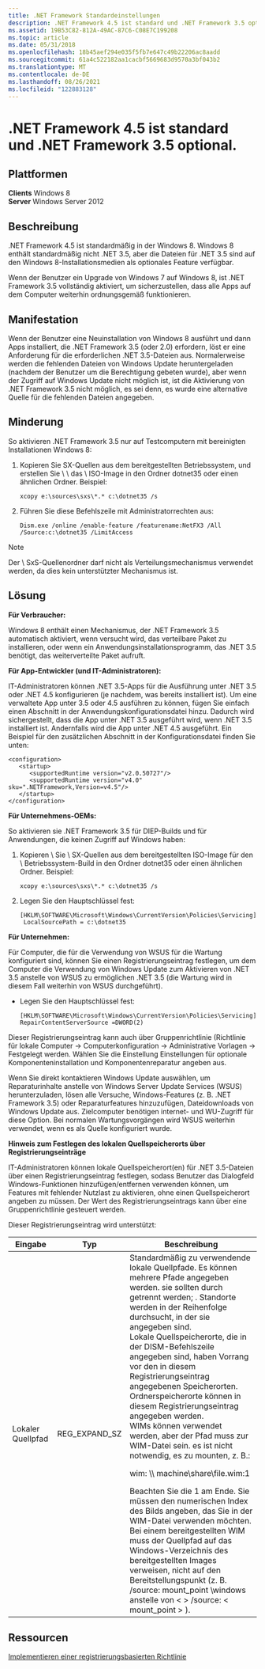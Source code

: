 ```yaml
---
title: .NET Framework Standardeinstellungen
description: .NET Framework 4.5 ist standard und .NET Framework 3.5 optional.
ms.assetid: 19B53C82-812A-49AC-87C6-C08E7C199208
ms.topic: article
ms.date: 05/31/2018
ms.openlocfilehash: 18b45aef294e035f5fb7e647c49b22206ac8aadd
ms.sourcegitcommit: 61a4c522182aa1cacbf5669683d9570a3bf043b2
ms.translationtype: MT
ms.contentlocale: de-DE
ms.lasthandoff: 08/26/2021
ms.locfileid: "122883128"
---
```

# <a name="net-framework-45-is-default-and-net-framework-35-is-optional"></a>.NET Framework 4.5 ist standard und .NET Framework 3.5 optional.

## <a name="platforms"></a>Plattformen

**Clients** Windows 8     
**Server** Windows Server 2012     

## <a name="description"></a>Beschreibung

.NET Framework 4.5 ist standardmäßig in der Windows 8. Windows 8 enthält standardmäßig nicht .NET 3.5, aber die Dateien für .NET 3.5 sind auf den Windows 8-Installationsmedien als optionales Feature verfügbar.

Wenn der Benutzer ein Upgrade von Windows 7 auf Windows 8, ist .NET Framework 3.5 vollständig aktiviert, um sicherzustellen, dass alle Apps auf dem Computer weiterhin ordnungsgemäß funktionieren.

## <a name="manifestation"></a>Manifestation

Wenn der Benutzer eine Neuinstallation von Windows 8 ausführt und dann Apps installiert, die .NET Framework 3.5 (oder 2.0) erfordern, löst er eine Anforderung für die erforderlichen .NET 3.5-Dateien aus. Normalerweise werden die fehlenden Dateien von Windows Update heruntergeladen (nachdem der Benutzer um die Berechtigung gebeten wurde), aber wenn der Zugriff auf Windows Update nicht möglich ist, ist die Aktivierung von .NET Framework 3.5 nicht möglich, es sei denn, es wurde eine alternative Quelle für die fehlenden Dateien angegeben.

## <a name="mitigation"></a>Minderung

So aktivieren .NET Framework 3.5 nur auf Testcomputern mit bereinigten Installationen Windows 8:

1.  Kopieren Sie SX-Quellen aus dem bereitgestellten Betriebssystem, und erstellen Sie \\ \\ das \\ ISO-Image in den Ordner dotnet35 oder einen ähnlichen Ordner. Beispiel:
    ```
    xcopy e:\sources\sxs\*.* c:\dotnet35 /s
    ```



2.  Führen Sie diese Befehlszeile mit Administratorrechten aus:
    ```
    Dism.exe /online /enable-feature /featurename:NetFX3 /All /Source:c:\dotnet35 /LimitAccess

    ```



> [!Note]  
> Der \\ SxS-Quellenordner darf nicht als Verteilungsmechanismus verwendet werden, da dies kein unterstützter Mechanismus ist.



## <a name="solution"></a>Lösung

**Für Verbraucher:**

Windows 8 enthält einen Mechanismus, der .NET Framework 3.5 automatisch aktiviert, wenn versucht wird, das verteilbare Paket zu installieren, oder wenn ein Anwendungsinstallationsprogramm, das .NET 3.5 benötigt, das weiterverteilte Paket aufruft.

**Für App-Entwickler (und IT-Administratoren):**

IT-Administratoren können .NET 3.5-Apps für die Ausführung unter .NET 3.5 oder .NET 4.5 konfigurieren (je nachdem, was bereits installiert ist). Um eine verwaltete App unter 3.5 oder 4.5 ausführen zu können, fügen Sie einfach einen Abschnitt in der Anwendungskonfigurationsdatei hinzu. Dadurch wird sichergestellt, dass die App unter .NET 3.5 ausgeführt wird, wenn .NET 3.5 installiert ist. Andernfalls wird die App unter .NET 4.5 ausgeführt. Ein Beispiel für den zusätzlichen Abschnitt in der Konfigurationsdatei finden Sie unten:


```
<configuration>
   <startup>
      <supportedRuntime version="v2.0.50727"/>
      <supportedRuntime version="v4.0" sku=".NETFramework,Version=v4.5"/>
   </startup>
</configuration>
```



**Für Unternehmens-OEMs:**

So aktivieren sie .NET Framework 3.5 für DIEP-Builds und für Anwendungen, die keinen Zugriff auf Windows haben:

1.  Kopieren \\ Sie \\ SX-Quellen aus dem bereitgestellten ISO-Image für den \\ Betriebssystem-Build in den Ordner dotnet35 oder einen ähnlichen Ordner. Beispiel:
    ```
    xcopy e:\sources\sxs\*.* c:\dotnet35 /s
    ```



2.  Legen Sie den Hauptschlüssel fest:
    ```
    [HKLM\SOFTWARE\Microsoft\Windows\CurrentVersion\Policies\Servicing]
     LocalSourcePath = c:\dotnet35
    ```



**Für Unternehmen:**

Für Computer, die für die Verwendung von WSUS für die Wartung konfiguriert sind, können Sie einen Registrierungseintrag festlegen, um dem Computer die Verwendung von Windows Update zum Aktivieren von .NET 3.5 anstelle von WSUS zu ermöglichen .NET 3.5 (die Wartung wird in diesem Fall weiterhin von WSUS durchgeführt).

-   Legen Sie den Hauptschlüssel fest:
    ```
    [HKLM\SOFTWARE\Microsoft\Windows\CurrentVersion\Policies\Servicing]  RepairContentServerSource =DWORD(2)
    ```



Dieser Registrierungseintrag kann auch über Gruppenrichtlinie (Richtlinie für lokale Computer -> Computerkonfiguration -> Administrative Vorlagen -> Festgelegt werden. Wählen Sie die Einstellung Einstellungen für optionale Komponenteninstallation und Komponentenreparatur angeben aus.

Wenn Sie direkt kontaktieren Windows Update auswählen, um Reparaturinhalte anstelle von Windows Server Update Services (WSUS) herunterzuladen, lösen alle Versuche, Windows-Features (z. B. .NET Framework 3.5) oder Reparaturfeatures hinzuzufügen, Dateidownloads von Windows Update aus. Zielcomputer benötigen internet- und WU-Zugriff für diese Option. Bei normalen Wartungsvorgängen wird WSUS weiterhin verwendet, wenn es als Quelle konfiguriert wurde.

**Hinweis zum Festlegen des lokalen Quellspeicherorts über Registrierungseinträge**

IT-Administratoren können lokale Quellspeicherort(en) für .NET 3.5-Dateien über einen Registrierungseintrag festlegen, sodass Benutzer das Dialogfeld Windows-Funktionen hinzufügen/entfernen verwenden können, um Features mit fehlender Nutzlast zu aktivieren, ohne einen Quellspeicherort angeben zu müssen. Der Wert des Registrierungseintrags kann über eine Gruppenrichtlinie gesteuert werden.

Dieser Registrierungseintrag wird unterstützt:



<table>
<thead>
<tr class="header">
<th>Eingabe</th>
<th>Typ</th>
<th>Beschreibung</th>
</tr>
</thead>
<tbody>
<tr class="odd">
<td>Lokaler Quellpfad</td>
<td>REG_EXPAND_SZ</td>
<td>Standardmäßig zu verwendende lokale Quellpfade. Es können mehrere Pfade angegeben werden. sie sollten durch getrennt werden; . Standorte werden in der Reihenfolge durchsucht, in der sie angegeben sind. <br/> Lokale Quellspeicherorte, die in der DISM-Befehlszeile angegeben sind, haben Vorrang vor den in diesem Registrierungseintrag angegebenen Speicherorten. Ordnerspeicherorte können in diesem Registrierungseintrag angegeben werden. <br/> WIMs können verwendet werden, aber der Pfad muss zur WIM-Datei sein. es ist nicht notwendig, es zu mounten, z. B.: <br/> <dl> wim: \\ machine\share\file.wim:1<br />
</dl> Beachten Sie die 1 am Ende. Sie müssen den numerischen Index des Bilds angeben, das Sie in der WIM-Datei verwenden möchten. <br/> Bei einem bereitgestellten WIM muss der Quellpfad auf das Windows-Verzeichnis des bereitgestellten Images verweisen, nicht auf den Bereitstellungspunkt (z. B. /source: mount_point \windows anstelle von &lt; &gt; /source: &lt; mount_point &gt; ). <br/></td>
</tr>
</tbody>
</table>





## <a name="resources"></a>Ressourcen

<dl>

[Implementieren einer registrierungsbasierten Richtlinie](/previous-versions/windows/desktop/Policy/implementing-registry-based-policy)  
</dl>
